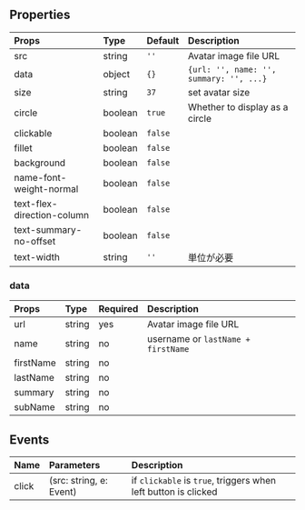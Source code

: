 ## Properties

|Props|Type|Default|Description|
|:--|:--|:--|:--|
|src|string|`''`|Avatar image file URL|
|data|object|`{}`|`{url: '', name: '', summary: '', ...}`|
|size|string|`37`|set avatar size|
|circle|boolean|`true`|Whether to display as a circle|
|clickable|boolean|`false`||
|fillet|boolean|`false`||
|background|boolean|`false`||
|name-font-weight-normal|boolean|`false`||
|text-flex-direction-column|boolean|`false`||
|text-summary-no-offset|boolean|`false`||
|text-width|string|`''`|単位が必要|

### data

|Props|Type|Required|Description|
|:--|:--|:--|:--|
|url|string|yes|Avatar image file URL|
|name|string|no|username or `lastName + firstName`|
|firstName|string|no||
|lastName|string|no||
|summary|string|no||
|subName|string|no||

## Events

|Name|Parameters|Description|
|:--|:--|:--|
|click|(src: string, e: Event)|if `clickable`  is `true`, triggers when left button is clicked|
